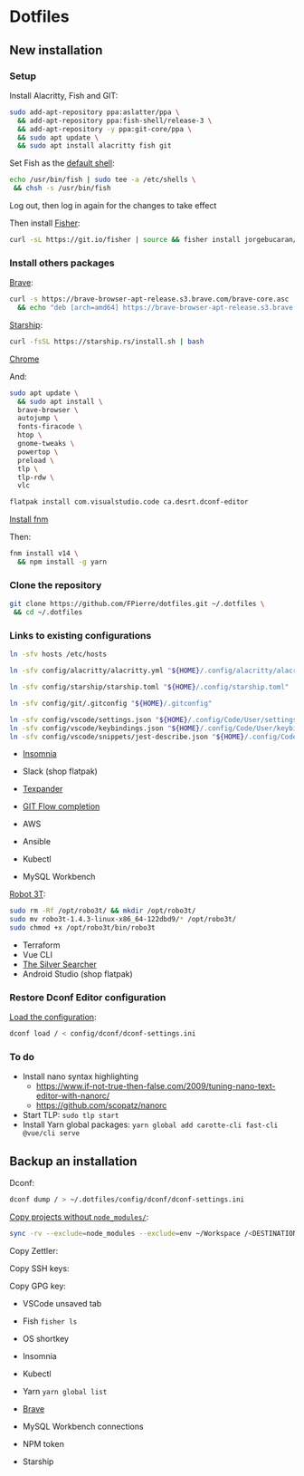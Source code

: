 # Dotfiles

## New installation

### Setup

Install Alacritty, Fish and GIT:

```sh
sudo add-apt-repository ppa:aslatter/ppa \
  && add-apt-repository ppa:fish-shell/release-3 \
  && add-apt-repository -y ppa:git-core/ppa \
  && sudo apt update \
  && sudo apt install alacritty fish git
```

Set Fish as the [default shell](https://fishshell.com/docs/current/tutorial.html#switching-to-fish):

```sh
echo /usr/bin/fish | sudo tee -a /etc/shells \
 && chsh -s /usr/bin/fish
```

Log out, then log in again for the changes to take effect

Then install [Fisher](https://github.com/jorgebucaran/fisher):

```sh
curl -sL https://git.io/fisher | source && fisher install jorgebucaran/fisher
```

### Install others packages

[Brave](https://brave.com/linux/#release-channel-installation):

```sh
curl -s https://brave-browser-apt-release.s3.brave.com/brave-core.asc | sudo apt-key --keyring /etc/apt/trusted.gpg.d/brave-browser-release.gpg add - \
  && echo "deb [arch=amd64] https://brave-browser-apt-release.s3.brave.com/ stable main" | sudo tee /etc/apt/sources.list.d/brave-browser-release.list
```

[Starship](https://starship.rs/guide/#%F0%9F%9A%80-installation):

```sh
curl -fsSL https://starship.rs/install.sh | bash
```

[Chrome](https://www.google.fr/chrome/?brand=FKPE&gclsrc=ds&gclsrc=ds)

And:

```sh
sudo apt update \
  && sudo apt install \
  brave-browser \
  autojump \
  fonts-firacode \
  htop \
  gnome-tweaks \
  powertop \
  preload \
  tlp \
  tlp-rdw \
  vlc
```

```sh
flatpak install com.visualstudio.code ca.desrt.dconf-editor
```

[Install fnm](https://github.com/Schniz/fnm#using-a-script-macoslinux)

Then:

```sh
fnm install v14 \
  && npm install -g yarn
```

### Clone the repository

```sh
git clone https://github.com/FPierre/dotfiles.git ~/.dotfiles \
 && cd ~/.dotfiles
```

### Links to existing configurations

```sh
ln -sfv hosts /etc/hosts

ln -sfv config/alacritty/alacritty.yml "${HOME}/.config/alacritty/alacritty.yml"

ln -sfv config/starship/starship.toml "${HOME}/.config/starship.toml"

ln -sfv config/git/.gitconfig "${HOME}/.gitconfig"

ln -sfv config/vscode/settings.json "${HOME}/.config/Code/User/settings.json"
ln -sfv config/vscode/keybindings.json "${HOME}/.config/Code/User/keybindings.json"
ln -sfv config/vscode/snippets/jest-describe.json "${HOME}/.config/Code/User//snippets/jest-describe.json"
```

* [Insomnia](https://support.insomnia.rest/article/23-installation#linux)
* Slack (shop flatpak)
* [Texpander](https://github.com/leehblue/texpander)
* [GIT Flow completion](https://github.com/bobthecow/git-flow-completion)

* AWS
* Ansible
* Kubectl
* MySQL Workbench

[Robot 3T](https://gist.github.com/abdallahokasha/37911a64ad289487387e2d1a144604ae):

```sh
sudo rm -Rf /opt/robo3t/ && mkdir /opt/robo3t/
sudo mv robo3t-1.4.3-linux-x86_64-122dbd9/* /opt/robo3t/
sudo chmod +x /opt/robo3t/bin/robo3t
```

* Terraform
* Vue CLI
* [The Silver Searcher](https://github.com/ggreer/the_silver_searcher)
* Android Studio (shop flatpak)


### Restore Dconf Editor configuration

[Load the configuration](https://askubuntu.com/a/1069446):

```sh
dconf load / < config/dconf/dconf-settings.ini
```

### To do

* Install nano syntax highlighting
  * https://www.if-not-true-then-false.com/2009/tuning-nano-text-editor-with-nanorc/
  * https://github.com/scopatz/nanorc
* Start TLP: `sudo tlp start`
* Install Yarn global packages: `yarn global add carotte-cli fast-cli @vue/cli serve`

## Backup an installation

Dconf:

```sh
dconf dump / > ~/.dotfiles/config/dconf/dconf-settings.ini
```

[Copy projects without `node_modules/`](https://unix.stackexchange.com/a/345001):

```sh
sync -rv --exclude=node_modules --exclude=env ~/Workspace /<DESTINATION>
```

Copy Zettler:

Copy SSH keys:

Copy GPG key:

* VSCode unsaved tab
* Fish `fisher ls`
* OS shortkey
* Insomnia
* Kubectl
* Yarn `yarn global list`

* [Brave](https://support.brave.com/hc/en-us/articles/360019782291-How-do-I-import-or-export-browsing-data-)
* MySQL Workbench connections
* NPM token
* Starship
